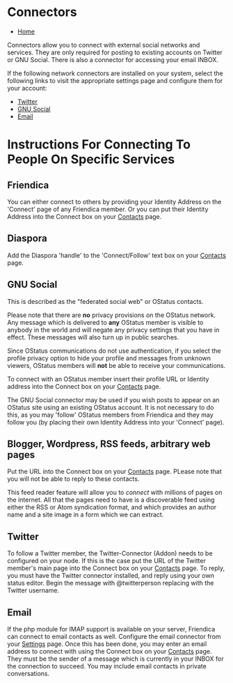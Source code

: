 Connectors
==========

* [Home](help)

Connectors allow you to connect with external social networks and services.
They are only required for posting to existing accounts on Twitter or GNU Social.
There is also a connector for accessing your email INBOX.

If the following network connectors are installed on your system, select the following links to visit the appropriate settings page and configure them for your account:

* [Twitter](/settings/addon)
* [GNU Social](/settings/addon)
* [Email](/settings)

Instructions For Connecting To People On Specific Services
==========================================================

Friendica
---

You can either connect to others by providing your Identity Address on the 'Connect' page of any Friendica member.
Or you can put their Identity Address into the Connect box on your [Contacts](contacts) page. 


Diaspora
---

Add the Diaspora 'handle' to the 'Connect/Follow' text box on your [Contacts](contacts) page. 


GNU Social
---

This is described as the "federated social web" or OStatus contacts. 

Please note that there are **no** privacy provisions on the OStatus network.
Any message which is delivered to **any** OStatus member is visible to anybody in the world and will negate any privacy settings that you have in effect.
These messages will also turn up in public searches. 

Since OStatus communications do not use authentication, if you select the profile privacy option to hide your profile and messages from unknown viewers, OStatus members will **not** be able to receive your communications. 

To connect with an OStatus member insert their profile URL or Identity address into the Connect box on your [Contacts](contacts) page.

The GNU Social connector may be used if you wish posts to appear on an OStatus site using an existing OStatus account. 
It is not necessary to do this, as you may 'follow' OStatus members from Friendica and they may follow you (by placing their own Identity Address into your 'Connect' page).

Blogger, Wordpress, RSS feeds, arbitrary web pages
---

Put the URL into the Connect box on your [Contacts](contacts) page.
PLease note that you will not be able to reply to these contacts. 

This feed reader feature will allow you to _connect_ with millions of pages on the internet.
All that the pages need to have is a discoverable feed using either the RSS or Atom syndication format, and which provides an author name and a site image in a form which we can extract. 

Twitter
---

To follow a Twitter member, the Twitter-Connector (Addon) needs to be configured on your node.
If this is the case put the URL of the Twitter member's main page into the Connect box on your [Contacts](contacts) page.
To reply, you must have the Twitter connector installed, and reply using your own status editor.
Begin the message with @twitterperson replacing with the Twitter username.

Email
---

If the php module for IMAP support is available on your server, Friendica can connect to email contacts as well.
Configure the email connector from your [Settings](settings) page.
Once this has been done, you may enter an email address to connect with using the Connect box on your [Contacts](contacts) page.
They must be the sender of a message which is currently in your INBOX for the connection to succeed.
You may include email contacts in private conversations.
